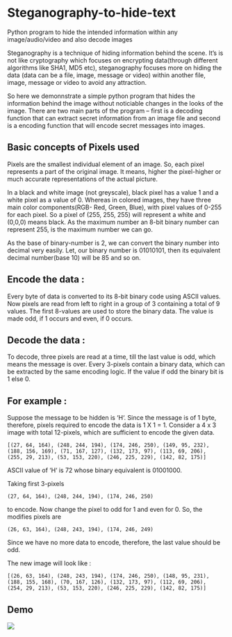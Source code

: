 # Steganography-to-hide-text
Python program to hide the intended information within any image/audio/video and also decode images

Steganography is a technique of hiding information behind the scene. It’s is not like cryptography which focuses on encrypting data(through different algorithms like SHA1, MD5 etc), steganography focuses more on hiding the data (data can be a file, image, message or video) within another file, image, message or video to avoid any attraction.

So here we demonnstrate a simple python program that hides the information behind the image without noticiable changes in the looks of the image. There are two main parts of the program – first is a decoding function that can extract secret information from an image file and second is a encoding function that will encode secret messages into images.

## Basic concepts of Pixels used

Pixels are the smallest individual element of an image. So, each pixel represents a part of the original image. It means, higher the pixel-higher or much accurate representations of the actual picture.

In a black and white image (not greyscale), black pixel has a value 1 and a white pixel as a value of 0. Whereas in colored images, they have three main color components(RGB- Red, Green, Blue), with pixel values of 0-255 for each pixel. So a pixel of (255, 255, 255) will represent a white and (0,0,0) means black. As the maximum number an 8-bit binary number can represent 255, is the maximum number we can go.

As the base of binary-number is 2, we can convert the binary number into decimal very easily. Let, our binary number is 01010101, then its equivalent decimal number(base 10) will be 85 and so on.

## Encode the data :

Every byte of data is converted to its 8-bit binary code using ASCII values. Now pixels are read from left to right in a group of 3 containing a total of 9 values. The first 8-values are used to store the binary data. The value is made odd, if 1 occurs and even, if 0 occurs. 

## Decode the data :

To decode, three pixels are read at a time, till the last value is odd, which means the message is over. Every 3-pixels contain a binary data, which can be extracted by the same encoding logic. If the value if odd the binary bit is 1 else 0.

## For example :

Suppose the message to be hidden is ‘H‘.
Since the message is of 1 byte, therefore, pixels required to encode the data is 1 X 1 = 1.
Consider a 4 x 3 image with total 12-pixels, which are sufficient to encode the given data.

```
[(27, 64, 164), (248, 244, 194), (174, 246, 250), (149, 95, 232),
(188, 156, 169), (71, 167, 127), (132, 173, 97), (113, 69, 206),
(255, 29, 213), (53, 153, 220), (246, 225, 229), (142, 82, 175)]
```

ASCII value of ‘H‘ is 72 whose binary equivalent is 01001000.

Taking first 3-pixels 

```
(27, 64, 164), (248, 244, 194), (174, 246, 250)
```

to encode. Now change the pixel to odd for 1 and even for 0. So, the modifies pixels are

```
(26, 63, 164), (248, 243, 194), (174, 246, 249)
```

Since we have no more data to encode, therefore, the last value should be odd.

The new image will look like :

```
[(26, 63, 164), (248, 243, 194), (174, 246, 250), (148, 95, 231),
(188, 155, 168), (70, 167, 126), (132, 173, 97), (112, 69, 206),
(254, 29, 213), (53, 153, 220), (246, 225, 229), (142, 82, 175)]
```

## Demo

![](https://youtu.be/2eiPccShoQw)
